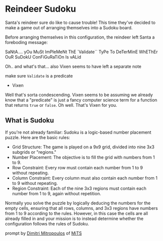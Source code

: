 # Reindeer Sudoku

Santa's reindeer sure do like to cause trouble! This time they've decided to make a game out of
arranging themselves into a Sudoku board.

Before arranging themselves in this configuration, the reindeer left Santa a foreboding message:

SaNtA.... yOu MuSt ImPleMeNt ThE `Validate`` TyPe To DeTerMinE WhEThEr OuR SuDokU ConFiGuRaTiOn
Is vALid

Oh.. and what's that... also Vixen seems to have left a separate note

make sure `Validate` is a predicate

- Vixen

Well that's sorta condescending. Vixen seems to be assuming we already know that a "predicate"
is just a fancy computer science term for a function that returns `true` or `false`. Oh well.
That's Vixen for you.

## What is Sudoku

If you're not already familiar: Sudoku is a logic-based number placement puzzle.
Here are the basic rules:

- Grid Structure: The game is played on a 9x9 grid, divided into nine 3x3 subgrids or "regions."
- Number Placement: The objective is to fill the grid with numbers from 1 to 9.
- Row Constraint: Every row must contain each number from 1 to 9 without repeating.
- Column Constraint: Every column must also contain each number from 1 to 9 without repeating.
- Region Constraint: Each of the nine 3x3 regions must contain each number from 1 to 9, again without repetition.

Normally you solve the puzzle by logically deducing the numbers for the empty cells, ensuring that
all rows, columns, and 3x3 regions have numbers from 1 to 9 according to the rules. However,
in this case the cells are all already filled in and your mission is to instead determine whether
the configuration follows the rules of Sudoku.

prompt by [Dimitri Mitropoulos](https://github.com/dimitropoulos) of
[MiTS](https://www.youtube.com/@MichiganTypeScript)
